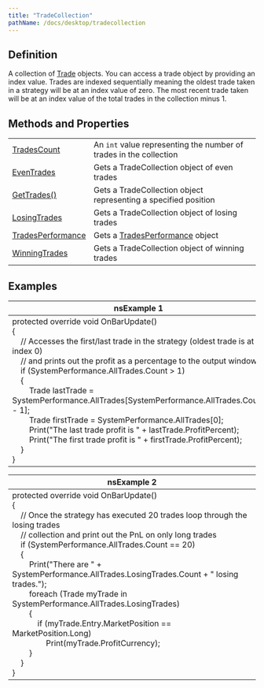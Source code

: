 ```yaml
---
title: "TradeCollection"
pathName: /docs/desktop/tradecollection
---
```


## Definition

A collection of [Trade](/docs/desktop/trade) objects. You can access a trade object by providing an index value. Trades are indexed sequentially meaning the oldest trade taken in a strategy will be at an index value of zero. The most recent trade taken will be at an index value of the total trades in the collection minus 1.

## Methods and Properties

|  |  |
| --- | --- |
| [TradesCount](/docs/desktop/tradecollection_tradescount) | An `int` value representing the number of trades in the collection |
| [EvenTrades](/docs/desktop/eventrades) | Gets a TradeCollection object of even trades |
| [GetTrades()](/docs/desktop/gettrades) | Gets a TradeCollection object representing a specified position |
| [LosingTrades](/docs/desktop/losingtrades) | Gets a TradeCollection object of losing trades |
| [TradesPerformance](/docs/desktop/tradesperformance) | Gets a [TradesPerformance](/docs/desktop/tradesperformance) object |
| [WinningTrades](/docs/desktop/winningtrades) | Gets a TradeCollection object of winning trades |

## Examples

| nsExample 1 |
| --- |
| protected override void OnBarUpdate() <br> { <br> &nbsp; &nbsp; // Accesses the first/last trade in the strategy (oldest trade is at index 0) <br> &nbsp; &nbsp; // and prints out the profit as a percentage to the output window <br> &nbsp; &nbsp; if (SystemPerformance.AllTrades.Count > 1) <br> &nbsp; &nbsp; { <br> &nbsp; &nbsp; &nbsp; &nbsp; Trade lastTrade = SystemPerformance.AllTrades[SystemPerformance.AllTrades.Count - 1]; <br> &nbsp; &nbsp; &nbsp; &nbsp; Trade firstTrade = SystemPerformance.AllTrades[0]; <br> &nbsp; &nbsp; &nbsp; &nbsp; Print("The last trade profit is " + lastTrade.ProfitPercent); <br> &nbsp; &nbsp; &nbsp; &nbsp; Print("The first trade profit is " + firstTrade.ProfitPercent); <br> &nbsp; &nbsp; } <br> } |

| nsExample 2 |
| --- |
| protected override void OnBarUpdate() <br> { <br> &nbsp; &nbsp; // Once the strategy has executed 20 trades loop through the losing trades <br> &nbsp; &nbsp; // collection and print out the PnL on only long trades <br> &nbsp; &nbsp; if (SystemPerformance.AllTrades.Count == 20) <br> &nbsp; &nbsp; { <br> &nbsp; &nbsp; &nbsp; &nbsp; Print("There are " + SystemPerformance.AllTrades.LosingTrades.Count + " losing trades."); <br> &nbsp; &nbsp; &nbsp; &nbsp; foreach (Trade myTrade in SystemPerformance.AllTrades.LosingTrades) <br> &nbsp; &nbsp; &nbsp; &nbsp; { <br> &nbsp; &nbsp; &nbsp; &nbsp; &nbsp; &nbsp; if (myTrade.Entry.MarketPosition == MarketPosition.Long) <br> &nbsp; &nbsp; &nbsp; &nbsp; &nbsp; &nbsp; &nbsp; &nbsp; Print(myTrade.ProfitCurrency); <br> &nbsp; &nbsp; &nbsp; &nbsp; } <br> &nbsp; &nbsp; } <br> } |